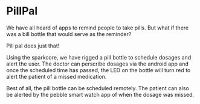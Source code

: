 # PillPal

We have all heard of apps to remind people to take pills. But what if there was a bill bottle that would serve as the reminder?

Pill pal does just that!

Using the sparkcore, we have rigged a pill bottle to schedule dosages and alert the user. The doctor can perscribe dosages via the android app and once the scheduled time has passed, the LED on the bottle will turn red to alert the patient of a missed medication.

Best of all, the pill bottle can be scheduled remotely. The patient can also be alerted by the pebble smart watch app of when the dosage was missed.
